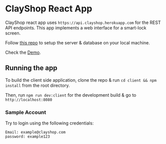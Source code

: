 # ClayShop React App

ClayShop react app uses `https://api.clayshop.herokuapp.com` for the REST API endpoints. This app implements a web interface for a smart-lock screen.

Follow [this repo](https://github.com/kukiron/rest-api-server) to setup the server & database on your local machine.

Check the [Demo](https://clayshop.herokuapp.com).

## Running the app

To build the client side application, clone the repo & run `cd client && npm install` from the root directory.

Then, run `npm run dev:client` for the development build & go to `http://localhost:8080`

### Sample Account

Try to login using the following credentials:

```shell
Email: example@clayshop.com
password: example123
```
